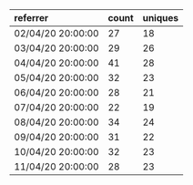 | referrer          | count | uniques |
| :---------------- | :---- | :------ |
| 02/04/20 20:00:00 | 27    | 18      |
| 03/04/20 20:00:00 | 29    | 26      |
| 04/04/20 20:00:00 | 41    | 28      |
| 05/04/20 20:00:00 | 32    | 23      |
| 06/04/20 20:00:00 | 28    | 21      |
| 07/04/20 20:00:00 | 22    | 19      |
| 08/04/20 20:00:00 | 34    | 24      |
| 09/04/20 20:00:00 | 31    | 22      |
| 10/04/20 20:00:00 | 32    | 23      |
| 11/04/20 20:00:00 | 28    | 23      |